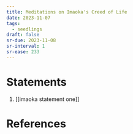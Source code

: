 ```yaml
---
title: Meditations on Imaoka's Creed of Life
date: 2023-11-07
tags:
  - seedlings
draft: false
sr-due: 2023-11-08
sr-interval: 1
sr-ease: 233
---
```

# Statements
1. [[imaoka statement one]]



# References